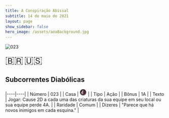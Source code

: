 ```yaml
---
title: A Conspiração Abissal
subtitle: 14 de maio de 2021
layout: page
show_sidebar: false
hero_image: /assets/aoaBackground.jpg
---
```


![023](https://cards-keyforge.s3.eu-north-1.amazonaws.com/media/pt/tac/023.png)

<span title="Português" style="font-size: 32px;cursor: pointer;" onclick="javascript:document.querySelector('img[alt=\'023\']').src=document.querySelector('img[alt=\'023\']').src.replace(/media\/[^/]+/, 'media/pt')">🇧🇷</span>
<span title="English" style="font-size: 32px;cursor: pointer;" onclick="javascript:document.querySelector('img[alt=\'023\']').src=document.querySelector('img[alt=\'023\']').src.replace(/media\/[^/]+/, 'media/en')">🇺🇸</span>

## Subcorrentes Diabólicas

|----|----|
| Número | 023 |
| Casa | ![Conspiracy](https://raw.githubusercontent.com/cardsofkeyforge/cardsofkeyforge.github.io/master/tac/conspiracy.png "Conspiração") |
| Tipo | Ação |
| Bônus | 1A |
| Texto | Jogar: Cause 2D a cada uma das  criaturas da sua equipe em seu local  ou sua equipe perde 4A. |
| Raridade | Comum |
| Dizeres | "Parece que há novos inimigos em cada esquina." |
